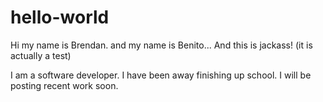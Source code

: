 # hello-world


Hi my name is Brendan.
and my name is Benito... And this is jackass! (it is actually a test)

I am a software developer. I have been away finishing up school. I will be posting recent work soon. 
